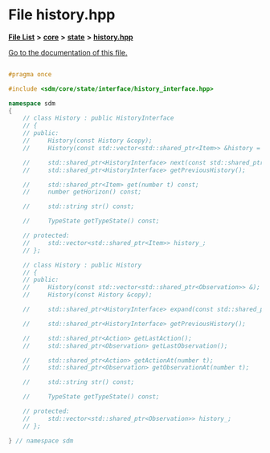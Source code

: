 
# File history.hpp

[**File List**](files.md) **>** [**core**](dir_92216a09053680f71034e5e26026ee62.md) **>** [**state**](dir_d0d8dc666ec4ca9b544d63f25347f269.md) **>** [**history.hpp**](history_8hpp.md)

[Go to the documentation of this file.](history_8hpp.md) 


````cpp

#pragma once

#include <sdm/core/state/interface/history_interface.hpp>

namespace sdm
{
    // class History : public HistoryInterface
    // {
    // public:
    //     History(const History &copy);
    //     History(const std::vector<std::shared_ptr<Item>> &history = {});

    //     std::shared_ptr<HistoryInterface> next(const std::shared_ptr<Item> &item, bool backup = false);
    //     std::shared_ptr<HistoryInterface> getPreviousHistory();

    //     std::shared_ptr<Item> get(number t) const;
    //     number getHorizon() const;

    //     std::string str() const;

    //     TypeState getTypeState() const;

    // protected:
    //     std::vector<std::shared_ptr<Item>> history_;
    // };

    // class History : public History
    // {
    // public:
    //     History(const std::vector<std::shared_ptr<Observation>> &);
    //     History(const History &copy);

    //     std::shared_ptr<HistoryInterface> expand(const std::shared_ptr<Observation> &observation, const std::shared_ptr<Action> &action = nullptr, bool backup = true);

    //     std::shared_ptr<HistoryInterface> getPreviousHistory();

    //     std::shared_ptr<Action> getLastAction();
    //     std::shared_ptr<Observation> getLastObservation();

    //     std::shared_ptr<Action> getActionAt(number t);
    //     std::shared_ptr<Observation> getObservationAt(number t);

    //     std::string str() const;

    //     TypeState getTypeState() const;

    // protected:
    //     std::vector<std::shared_ptr<Observation>> history_;
    // };

} // namespace sdm
````

